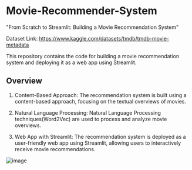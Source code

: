 # Movie-Recommender-System
"From Scratch to Streamlit: Building a Movie Recommendation System"

Dataset Link: https://www.kaggle.com/datasets/tmdb/tmdb-movie-metadata

This repository contains the code for building a movie recommendation system and deploying it as a web app using Streamlit.

## Overview

1. Content-Based Approach: The recommendation system is built using a content-based approach, focusing on the textual overviews of movies.

2. Natural Language Processing: Natural Language Processing techniques(Word2Vec) are used to process and analyze movie overviews.

3. Web App with Streamlit: The recommendation system is deployed as a user-friendly web app using Streamlit, allowing users to interactively receive movie recommendations.

![image](https://github.com/dhanush-github/Movie-Recommender-System/assets/82599768/c30b8484-8c0e-4cec-92b4-c75b064f172d)

